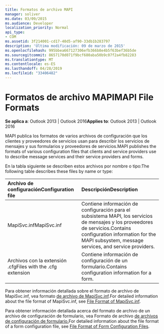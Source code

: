 ```yaml
---
title: Formatos de archivo MAPI
manager: soliver
ms.date: 03/09/2015
ms.audience: Developer
localization_priority: Normal
api_type:
- COM
ms.assetid: 3f214001-cd17-40d5-af90-33db1b283797
description: 'Última modificación: 09 de marzo de 2015'
ms.openlocfilehash: 995bbea667127306efb366b8e4b5f63bef36b5de
ms.sourcegitcommit: 8657170d071f9bcf680aba50b9c07f2a4fb82283
ms.translationtype: MT
ms.contentlocale: es-ES
ms.lasthandoff: 04/28/2019
ms.locfileid: "33406482"
---
```

# <a name="mapi-file-formats"></a><span data-ttu-id="e8eb3-103">Formatos de archivo MAPI</span><span class="sxs-lookup"><span data-stu-id="e8eb3-103">MAPI File Formats</span></span>

  
  
<span data-ttu-id="e8eb3-104">**Se aplica a**: Outlook 2013 | Outlook 2016</span><span class="sxs-lookup"><span data-stu-id="e8eb3-104">**Applies to**: Outlook 2013 | Outlook 2016</span></span> 
  
<span data-ttu-id="e8eb3-105">MAPI publica los formatos de varios archivos de configuración que los clientes y proveedores de servicios usan para describir los servicios de mensajes y sus formularios y proveedores de servicios.</span><span class="sxs-lookup"><span data-stu-id="e8eb3-105">MAPI publishes the formats of various configuration files that clients and service providers use to describe message services and their service providers and forms.</span></span>
  
<span data-ttu-id="e8eb3-106">En la tabla siguiente se describen estos archivos por nombre o tipo:</span><span class="sxs-lookup"><span data-stu-id="e8eb3-106">The following table describes these files by name or type:</span></span>
  
|<span data-ttu-id="e8eb3-107">**Archivo de configuración**</span><span class="sxs-lookup"><span data-stu-id="e8eb3-107">**Configuration file**</span></span>|<span data-ttu-id="e8eb3-108">**Descripción**</span><span class="sxs-lookup"><span data-stu-id="e8eb3-108">**Description**</span></span>|
|:-----|:-----|
|<span data-ttu-id="e8eb3-109">MapiSvc.inf</span><span class="sxs-lookup"><span data-stu-id="e8eb3-109">MapiSvc.inf</span></span>  <br/> |<span data-ttu-id="e8eb3-110">Contiene información de configuración para el subsistema MAPI, los servicios de mensajes y los proveedores de servicios.</span><span class="sxs-lookup"><span data-stu-id="e8eb3-110">Contains configuration information for the MAPI subsystem, message services, and service providers.</span></span>  <br/> |
|<span data-ttu-id="e8eb3-111">Archivos con la extensión .cfg</span><span class="sxs-lookup"><span data-stu-id="e8eb3-111">Files with the .cfg extension</span></span>  <br/> |<span data-ttu-id="e8eb3-112">Contiene información de configuración de un formulario.</span><span class="sxs-lookup"><span data-stu-id="e8eb3-112">Contains configuration information for a form.</span></span>  <br/> |
   
<span data-ttu-id="e8eb3-113">Para obtener información detallada sobre el formato de archivo de MapiSvc.inf, vea formato [de archivo de MapiSvc.inf](file-format-of-mapisvc-inf.md).</span><span class="sxs-lookup"><span data-stu-id="e8eb3-113">For detailed information about the file format of MapiSvc.inf, see [File Format of MapiSvc.inf](file-format-of-mapisvc-inf.md).</span></span> 
  
<span data-ttu-id="e8eb3-114">Para obtener información detallada acerca del formato de archivo de un archivo de configuración de formulario, vea Formato de archivo [de archivos de configuración de formulario.](file-format-of-form-configuration-files.md)</span><span class="sxs-lookup"><span data-stu-id="e8eb3-114">For detailed information about the file format of a form configuration file, see [File Format of Form Configuration Files](file-format-of-form-configuration-files.md).</span></span> 
  

